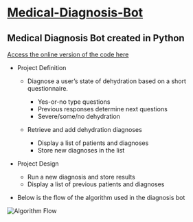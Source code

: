 # [Medical-Diagnosis-Bot](https://replit.com/@Nightey3s/Medical-Diagnosis-Bot)
## Medical Diagnosis Bot created in Python
[Access the online version of the code here](https://replit.com/@Nightey3s/Medical-Diagnosis-Bot)

- Project Definition
  - Diagnose a user’s state of dehydration based on a short questionnaire.
    - Yes-or-no type questions
    - Previous responses determine next questions
    - Severe/some/no dehydration
    
  - Retrieve and add dehydration diagnoses
    - Display a list of patients and diagnoses
    - Store new diagnoses in the list

- Project Design
  - Run a new diagnosis and store results
  - Display a list of previous patients and diagnoses
  
   
 - Below is the flow of the algorithm used in the diagnosis bot

![Algorithm Flow](https://www.ghspjournal.org/content/ghsp/3/3/405/F3.large.jpg "Medical Diagnosis Bot algorithm flow")
